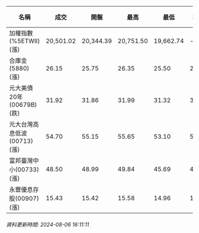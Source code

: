 | 名稱 | 成交 | 開盤 | 最高 | 最低 | 均價 | 成交金額(億) | 昨收 | 漲跌幅 | 漲跌 | 總量 | 昨量 | 振幅 |
| -------- | -------- | -------- | -------- |-------- | -------- | -------- |-------- |-------- |-------- | -------- | -------- |-------- |
|加權指數(%5ETWII) (漲)|20,501.02|20,344.39|20,751.50|19,662.74|-|6,406.21|19,830.88|3.38%|670.14|13,155,467|0|5.49%|
|合庫金(5880) (漲)|26.15|25.75|26.35|25.50|25.97|5.28|25.70|1.75%|0.45|20,328|29,587|3.31%|
|元大美債20年(00679B) (跌)|31.92|31.86|31.99|31.32|31.82|86.89|32.20|0.87%|0.28|273,041|292,726|2.08%|
|元大台灣高息低波(00713) (漲)|54.70|55.15|55.65|53.10|54.28|11.84|53.65|1.96%|1.05|21,812|44,281|4.75%|
|富邦臺灣中小(00733) (漲)|48.50|48.99|49.84|45.69|47.88|3.80|48.47|0.06%|0.03|7,947|5,993|8.56%|
|永豐優息存股(00907) (漲)|15.43|15.42|15.58|14.96|15.31|1.17|15.16|1.78%|0.27|7,671|8,272|4.09%|
###### 資料更新時間: 2024-08-06 16:11:11